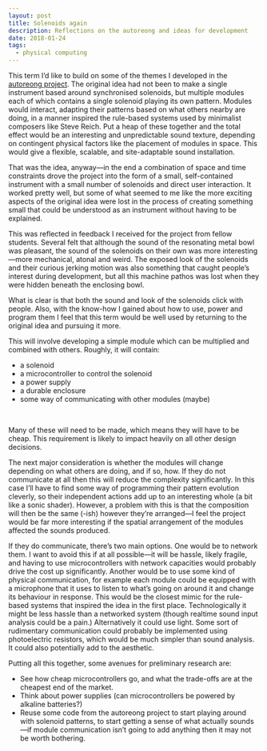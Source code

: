 ```yaml
---
layout: post
title: Solenoids again
description: Reflections on the autoreong and ideas for development
date: 2018-01-24
tags:
  - physical computing
---
```


This term I’d like to build on some of the themes I developed in the <a href="http://doc.gold.ac.uk/compartsblog/index.php/work/autoreong/">autoreong project</a>. The original idea had not been to make a single instrument based around synchronised solenoids, but multiple modules each of which contains a single solenoid playing its own pattern. Modules would interact, adapting their patterns based on what others nearby are doing, in a manner inspired the rule-based systems used by minimalist composers like Steve Reich. Put a heap of these together and the total effect would be an interesting and unpredictable sound texture, depending on contingent physical factors like the placement of modules in space. This would give a flexible, scalable, and site-adaptable sound installation.

That was the idea, anyway—in the end a combination of space and time constraints drove the project into the form of a small, self-contained instrument with a small number of solenoids and direct user interaction. It worked pretty well, but some of what seemed to me like the more exciting aspects of the original idea were lost in the process of creating something small that could be understood as an instrument without having to be explained.

This was reflected in feedback I received for the project from fellow students. Several felt that although the sound of the resonating metal bowl was pleasant, the sound of the solenoids on their own was more interesting—more mechanical, atonal and weird. The exposed look of the solenoids and their curious jerking motion was also something that caught people’s interest during development, but all this machine pathos was lost when they were hidden beneath the enclosing bowl.

What is clear is that both the sound and look of the solenoids click with people. Also, with the know-how I gained about how to use, power and program them I feel that this term would be well used by returning to the original idea and pursuing it more.

This will involve developing a simple module which can be multiplied and combined with others. Roughly, it will contain:

- a solenoid
- a microcontroller to control the solenoid
- a power supply
- a durable enclosure
- some way of communicating with other modules (maybe)

<br />

Many of these will need to be made, which means they will have to be cheap. This requirement is likely to impact heavily on all other design decisions.

The next major consideration is whether the modules will change depending on what others are doing, and if so, how. If they do not communicate at all then this will reduce the complexity significantly. In this case I’ll have to find some way of programming their pattern evolution cleverly, so their independent actions add up to an interesting whole (a bit like a sonic shader). However, a problem with this is that the composition will then be the same (-ish) however they’re arranged—I feel the project would be far more interesting if the spatial arrangement of the modules affected the sounds produced.

If they do communicate, there’s two main options. One would be to network them. I want to avoid this if at all possible—it will be hassle, likely fragile, and having to use microcontrollers with network capacities would probably drive the cost up significantly. Another would be to use some kind of physical communication, for example each module could be equipped with a microphone that it uses to listen to what’s going on around it and change its behaviour in response. This would be the closest mimic for the rule-based systems that inspired the idea in the first place. Technologically it might be less hassle than a networked system (though realtime sound input analysis could be a pain.) Alternatively it could use light. Some sort of rudimentary communication could probably be implemented using photoelectric resistors, which would be much simpler than sound analysis. It could also potentially add to the aesthetic.

Putting all this together, some avenues for preliminary research are:

-	See how cheap microcontrollers go, and what the trade-offs are at the cheapest end of the market.
-	Think about power supplies (can microcontrollers be powered by alkaline batteries?)
-	Reuse some code from the autoreong project to start playing around with solenoid patterns, to start getting a sense of what actually sounds—if module communication isn’t going to add anything then it may not be worth bothering.
